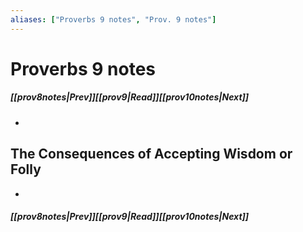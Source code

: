 ```yaml
---
aliases: ["Proverbs 9 notes", "Prov. 9 notes"]
---
```

# Proverbs 9 notes
##### <span class=arrow-left></span>[[prov8notes|Prev]]<span class=navigation-separator></span>[[prov9|Read]]<span class=navigation-separator></span>[[prov10notes|Next]]<span class=arrow-right></span>
- 
## The Consequences of Accepting Wisdom or Folly
- 
##### <span class=arrow-left></span>[[prov8notes|Prev]]<span class=navigation-separator></span>[[prov9|Read]]<span class=navigation-separator></span>[[prov10notes|Next]]<span class=arrow-right></span>